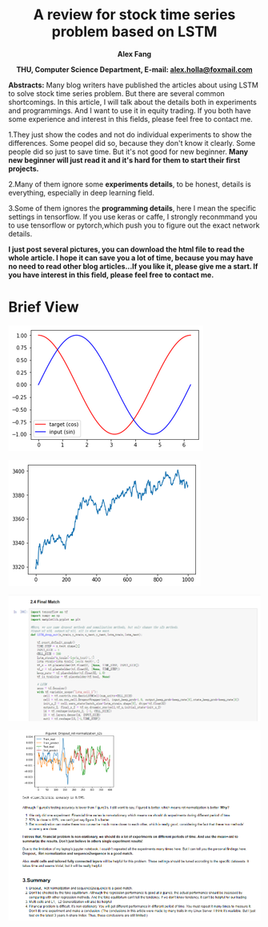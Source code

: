 # <center> A review for stock time series problem based on LSTM</center>

**<center> Alex Fang </center>**

**<center> THU, Computer Science Department, E-mail: alex.holla@foxmail.com </center>**

**Abstracts:** Many blog writers have published the articles about using LSTM to solve stock time series problem. But there are several common shortcomings. In this article, I will talk about the details both in experiments and programmings. And I want to use it in equity trading. If you both have some experience and interest in this fields, please feel free to contact me.

1.They just show the codes and not do individual experiments to show the differences. Some peopel did so, because they don't know it clearly. Some people did so just to save time. But it's not good for new beginner. **Many new beginner will just read it and it's hard for them to start their first projects.**

2.Many of them ignore some **experiments details**, to be honest, details is everything, especially in deep learning field. 

3.Some of them ignores the **programming details**, here I mean the specific settings in tensorflow. If you use keras or caffe, I strongly reconmmand you to use tensorflow or pytorch,which push you to figure out the exact network details.

**I just post several pictures, you can download the html file to read the whole article. I hope it can save you a lot of time, because you may have no need to read other blog articles...If you like it, please give me a start. If you have interest in this field, please feel free to contact me.**

# Brief View

![image](https://github.com/Blabala/Summary_LSTM_Stock_Price/blob/master/pictures/1.PNG)

![image](https://github.com/Blabala/Summary_LSTM_Stock_Price/blob/master/pictures/2.PNG)

![image](https://github.com/Blabala/Summary_LSTM_Stock_Price/blob/master/pictures/3.PNG)

![image](https://github.com/Blabala/Summary_LSTM_Stock_Price/blob/master/pictures/4.PNG)
